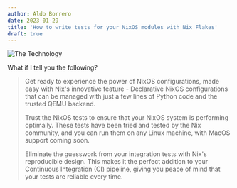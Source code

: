 ```yaml
---
author: Aldo Borrero
date: 2023-01-29
title: 'How to write tests for your NixOS modules with Nix Flakes'
draft: true
---
```


![The Technology](/images/posts/how-to-write-tests-for-your-nixos-modules-with-nix-flakes/cover.jpeg)

What if I tell you the following?

> Get ready to experience the power of NixOS configurations, made easy with Nix's innovative feature - Declarative NixOS configurations that can be managed with just a few lines of Python code and the trusted QEMU backend.
>
> Trust the NixOS tests to ensure that your NixOS system is performing optimally. These tests have been tried and tested by the Nix community, and you can run them on any Linux machine, with MacOS support coming soon.
>
> Eliminate the guesswork from your integration tests with Nix's reproducible design. This makes it the perfect addition to your Continuous Integration (CI) pipeline, giving you peace of mind that your tests are reliable every time.
